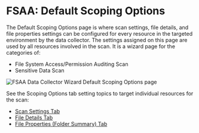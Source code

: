 # FSAA: Default Scoping Options

The Default Scoping Options page is where scan settings, file details, and file properties settings
can be configured for every resource in the targeted environment by the data collector. The settings
assigned on this page are used by all resources involved in the scan. It is a wizard page for the
categories of:

- File System Access/Permission Auditing Scan
- Sensitive Data Scan

![FSAA Data Collector Wizard Default Scoping Options page](/img/product_docs/accessanalyzer/11.6/admin/datacollector/fsaa/scansettings.webp)

See the Scoping Options tab setting topics to target individual resources for the scan:

- [Scan Settings Tab](/docs/accessanalyzer/11.6/admin/datacollector/fsaa/defaultscopingoptions/scansettings.md)
- [File Details Tab](/docs/accessanalyzer/11.6/admin/datacollector/fsaa/defaultscopingoptions/filedetails.md)
- [File Properties (Folder Summary) Tab](/docs/accessanalyzer/11.6/admin/datacollector/fsaa/defaultscopingoptions/fileproperties.md)
